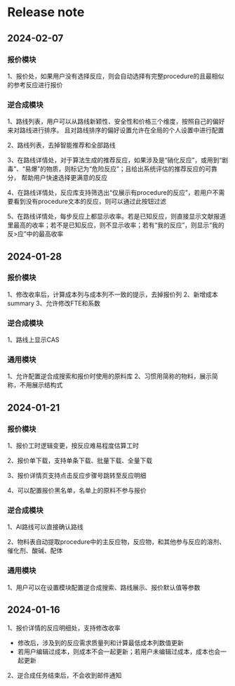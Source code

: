 # Release note
## 2024-02-07

### 报价模块
1、报价处，如果用户没有选择反应，则会自动选择有完整procedure的且最相似的参考反应进行报价

### 逆合成模块
1、路线列表，用户可以从路线新颖性、安全性和价格三个维度，按照自己的偏好来对路线进行排序。
且对路线排序的偏好设置允许在全局的个人设置中进行配置

2、路线列表，去掉智能推荐和全部路线

3、在路线详情处，对于算法生成的推荐反应，如果涉及是“硝化反应”，或用到“剧毒”、“易爆”的物质，则标记为“危险反应”；且给出系统评估的推荐反应的可靠分，
帮助用户快速选择更满意的反应

4、在路线详情处，反应库支持筛选出“仅展示有procedure的反应”，若用户不需要看到没有procedure文本的反应，则可以通过此按钮过滤

5、在路线详情处，每步反应上都显示收率。若是已知反应，则直接显示文献报道里最高的收率；若不是已知反应，则不显示收率；若有“我的反应”，则显示“我的反>应”中的最高收率

## 2024-01-28
### 报价模块
1、修改收率后，计算成本列与成本列不一致的提示，去掉报价列
2、新增成本summary
3、允许修改FTE和系数

### 逆合成模块
1、路线上显示CAS

### 通用模块
1、允许配置逆合成搜索和报价时使用的原料库
2、习惯用简称的物料，展示简称，不用展示结构式

## 2024-01-21
### 报价模块
1、报价工时逻辑变更，按反应难易程度估算工时

2、报价单下载，支持单条下载、批量下载、全量下载

3、报价详情页支持点击反应步骤号跳转至反应明细

4、可以配置报价黑名单，名单上的原料不参与报价

### 逆合成模块

1、AI路线可以直接确认路线

2、物料表自动提取procedure中的主反应物，反应物，和其他参与反应的溶剂、催化剂、酸碱、配体


### 通用模块

1、用户可以在设置模块配置逆合成搜索、路线展示、报价默认值等参数

## 2024-01-16

1、报价详情的反应明细处，支持修改收率
    
- 修改后，涉及到的反应需求质量列和计算最低成本列数值更新
- 若用户编辑过成本，则成本不会一起更新；若用户未编辑过成本，成本也会一起更新

2、逆合成任务结束后，不会收到邮件通知

